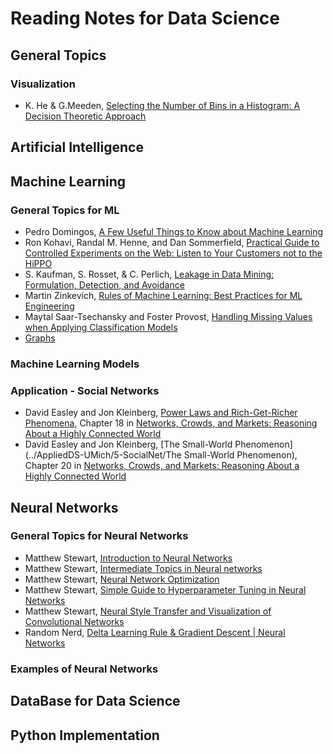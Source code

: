 # Reading Notes for Data Science


## General Topics


### Visualization

+ K. He & G.Meeden, [Selecting the Number of Bins in a Histogram: A Decision Theoretic Approach](../AppliedDS-UMich/2-InfoVis/p01-HistBins.md)



## Artificial Intelligence




## Machine Learning

### General Topics for ML

+ Pedro Domingos, [A Few Useful Things to Know about Machine Learning](../AppliedDS-UMich/3-AML/p0-UsefulThings.md)
+ Ron Kohavi, Randal M. Henne, and Dan Sommerfield, [Practical Guide to Controlled Experiments on the Web: Listen to Your Customers not to the HiPPO](../AppliedDS-UMich/3-AML/p1-ControlledExp.md)
+ S. Kaufman, S. Rosset, & C. Perlich, [Leakage in Data Mining: Formulation, Detection, and Avoidance](../AppliedDS-UMich/3-AML/p3-Leakage.md)
+ Martin Zinkevich, [Rules of Machine Learning: Best Practices for ML Engineering](../AppliedDS-UMich/3-AML/p4-MLRules.md)
+ Maytal Saar-Tsechansky and Foster Provost, [Handling Missing Values when Applying Classification Models](../AppliedDS-UMich/3-AML/p5-Missing.md)
+ [Graphs](../AppliedDS-UMich/5-SocialNet/p2-Graphs.md)


### Machine Learning Models




### Application - Social Networks

+ David Easley and Jon Kleinberg, [Power Laws and Rich-Get-Richer Phenomena](../AppliedDS-UMich/5-SocialNet/p1-PowerLaw.md), Chapter 18 in [Networks, Crowds, and Markets: Reasoning About a Highly Connected World](http://www.cs.cornell.edu/home/kleinber/networks-book/)
+ David Easley and Jon Kleinberg, [The Small-World Phenomenon](../AppliedDS-UMich/5-SocialNet/The Small-World Phenomenon), Chapter 20 in [Networks, Crowds, and Markets: Reasoning About a Highly Connected World](http://www.cs.cornell.edu/home/kleinber/networks-book/)



## Neural Networks

### General Topics for Neural Networks

+ Matthew Stewart, [Introduction to Neural Networks](../ML/MLNN-Hinton/a01-IntroNN.md)
+ Matthew Stewart, [Intermediate Topics in Neural networks](../ML/MLNN-Hinton/a02-IntermediateNN.md)
+ Matthew Stewart, [Neural Network Optimization](../ML/MLNN-Hinton/a03-Optimization.md)
+ Matthew Stewart, [Simple Guide to Hyperparameter Tuning in Neural Networks](../ML/MLNN-Hinton/a04-Hyperparameter.md)
+ Matthew Stewart, [Neural Style Transfer and Visualization of Convolutional Networks](../ML/MLNN-Hinton/a05-VisualCNN.md)
+ Random Nerd, [Delta Learning Rule & Gradient Descent | Neural Networks](../ML/MLNN-Hinton/a06-DeltaRule.md)




### Examples of Neural Networks






## DataBase for Data Science




## Python Implementation



